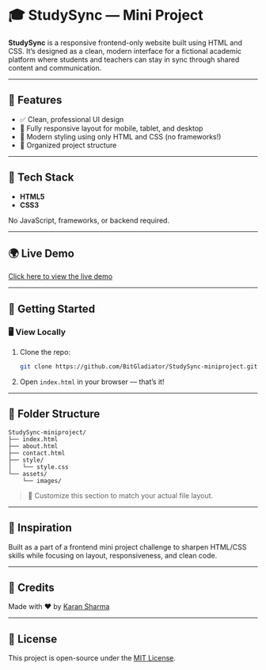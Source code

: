 # 🎓 StudySync — Mini Project

**StudySync** is a responsive frontend-only website built using HTML and CSS. It’s designed as a clean, modern interface for a fictional academic platform where students and teachers can stay in sync through shared content and communication.

---

## 🌟 Features

- ✅ Clean, professional UI design
- 📱 Fully responsive layout for mobile, tablet, and desktop
- 🎨 Modern styling using only HTML and CSS (no frameworks!)
- 📂 Organized project structure

---

## 🔧 Tech Stack

- **HTML5**
- **CSS3**

No JavaScript, frameworks, or backend required.

---

## 🌍 Live Demo
[Click here to view the live demo](https://study-sync-miniproject.vercel.app/)

---
## 🚀 Getting Started

### 🖥️ View Locally


1. Clone the repo:
   ```bash
   git clone https://github.com/BitGladiator/StudySync-miniproject.git


2. Open `index.html` in your browser — that’s it!

---

## 📁 Folder Structure

```
StudySync-miniproject/
├── index.html
├── about.html
├── contact.html
├── style/
│   └── style.css
└── assets/
    └── images/
```

> 📌 Customize this section to match your actual file layout.

---

## 🧠 Inspiration

Built as a part of a frontend mini project challenge to sharpen HTML/CSS skills while focusing on layout, responsiveness, and clean code.

---

## 🙌 Credits

Made with ❤️ by [Karan Sharma](https://github.com/BitGladiator)

---

## 📜 License

This project is open-source under the [MIT License](LICENSE).
